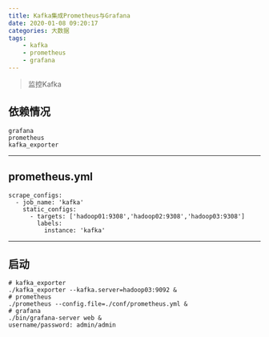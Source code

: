 ```yaml
---
title: Kafka集成Prometheus与Grafana
date: 2020-01-08 09:20:17
categories: 大数据
tags:
    - kafka
    - prometheus
    - grafana
---
```


> 监控Kafka

<!-- more -->

## 依赖情况
```
grafana
prometheus
kafka_exporter
```

---

## prometheus.yml
```
scrape_configs:
  - job_name: 'kafka'
    static_configs:
      - targets: ['hadoop01:9308','hadoop02:9308','hadoop03:9308']
        labels:
          instance: 'kafka'
```

---

## 启动
```
# kafka_exporter
./kafka_exporter --kafka.server=hadoop03:9092 &
# prometheus
./prometheus --config.file=./conf/prometheus.yml &
# grafana
./bin/grafana-server web &
username/password: admin/admin
```